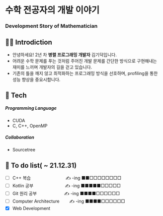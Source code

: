 # 수학 전공자의 개발 이야기
### Development Story of Mathematician

## 👨‍💻 Introdiction
* 안녕하세요! 2년 차 **병렬 프로그래밍 개발자** 김기덕입니다.
* 어려운 수학 문제를 푸는 것처럼 주어진 개발 문제를 
간단한 방식으로 구현해내는 재미를 느끼며 개발자의 길을 걷고 있습니다.
* 기존의 틀을 깨지 않고 최적화하는 프로그래밍 방식을 선호하며,
profiling을 통한 성능 향상을 중요시합니다.

## 📖 Tech

##### Programming Language
- CUDA
- C, C++, OpenMP

##### Collaboration
- Sourcetree


## 📝 To do list( ~ 21.12.31)
- [ ] C++ 복습　　　　　　　　✍️ -ing ■■□□□□□□□□
- [ ] Kotlin 공부　　　 　　　　✍️ -ing ■■■■■□□□□□
- [ ] Git 원리 공부 　　　　　　✍️ -ing ■■■■□□□□□□
- [ ] Computer Architecture 　　✍️ -ing ■■■■□□□□□□
- [x] Web Development
